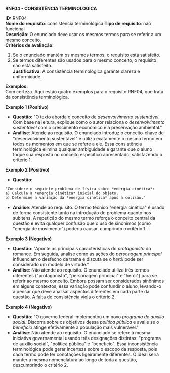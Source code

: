 **RNF04 - CONSISTÊNCIA TERMINOLÓGICA**

**ID:** RNF04  
**Nome do requisito**: consistência terminológica
**Tipo de requisito**: não funcional  
**Descrição**: O enunciado deve usar os mesmos termos para se referir a um mesmo conceito.  
**Critérios de avaliação**:
1. Se o enunciado mantém os mesmos termos, o requisito está satisfeito.  
2. Se termos diferentes são usados para o mesmo conceito, o requisito não está satisfeito.  
**Justificativa**: A consistência terminológica garante clareza e uniformidade.  

**Exemplos:**  
Com certeza. Aqui estão quatro exemplos para o requisito RNF04, que trata da consistência terminológica.

**Exemplo 1 (Positivo)**
- **Questão**: "O texto aborda o conceito de *desenvolvimento sustentável*. Com base na leitura, explique como o autor relaciona o *desenvolvimento sustentável* com o crescimento econômico e a preservação ambiental."
- **Análise**: Atende ao requisito. O enunciado introduz o conceito-chave de "desenvolvimento sustentável" e utiliza exatamente o mesmo termo em todos os momentos em que se refere a ele. Essa consistência terminológica elimina qualquer ambiguidade e garante que o aluno foque sua resposta no conceito específico apresentado, satisfazendo o critério 1.

**Exemplo 2 (Positivo)**
- **Questão**:
```text
"Considere o seguinte problema de física sobre *energia cinética*:
a) Calcule a *energia cinética* inicial do objeto.
b) Determine a variação da *energia cinética* após a colisão."
```
- **Análise**: Atende ao requisito. O termo técnico "energia cinética" é usado de forma consistente tanto na introdução do problema quanto nos subitens. A repetição do mesmo termo reforça o conceito central da questão e evita qualquer confusão que o uso de sinônimos (como "energia de movimento") poderia causar, cumprindo o critério 1.

**Exemplo 3 (Negativo)**
- **Questão**: "Aponte as principais características do *protagonista* do romance. Em seguida, analise como as ações do *personagem principal* influenciam o desfecho da trama e discuta se o *herói* pode ser considerado um modelo de virtude."
- **Análise**: Não atende ao requisito. O enunciado utiliza três termos diferentes ("protagonista", "personagem principal" e "herói") para se referir ao mesmo conceito. Embora possam ser considerados sinônimos em alguns contextos, essa variação pode confundir o aluno, levando-o a pensar que deve analisar aspectos diferentes em cada parte da questão. A falta de consistência viola o critério 2.

**Exemplo 4 (Negativo)**
- **Questão**: "O governo federal implementou um novo *programa de auxílio social*. Discorra sobre os objetivos dessa *política pública* e avalie se o *benefício* atinge efetivamente a população mais vulnerável."
- **Análise**: Não atende ao requisito. O enunciado se refere à mesma iniciativa governamental usando três designações distintas: "programa de auxílio social", "política pública" e "benefício". Essa inconsistência terminológica pode gerar incerteza sobre o escopo da resposta, pois cada termo pode ter conotações ligeiramente diferentes. O ideal seria manter a mesma nomenclatura ao longo de toda a questão, descumprindo o critério 2.